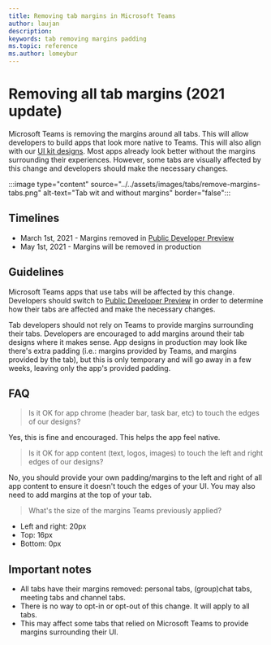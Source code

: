 ```yaml
---
title: Removing tab margins in Microsoft Teams
author: laujan
description: 
keywords: tab removing margins padding
ms.topic: reference
ms.author: lomeybur
---
```


# Removing all tab margins (2021 update)

Microsoft Teams is removing the margins around all tabs. This will allow developers to build apps that look more native to Teams. This will also align with our [UI kit designs](~/tabs/design/tabs.md). Most apps already look better without the margins surrounding their experiences. However, some tabs are visually affected by this change and developers should make the necessary changes.

:::image type="content" source="../../assets/images/tabs/remove-margins-tabs.png" alt-text="Tab wit and without margins" border="false":::

## Timelines

* March 1st, 2021 - Margins removed in [Public Developer Preview](~/resources/dev-preview/developer-preview-intro.md)
* May 1st, 2021 - Margins will be removed in production

## Guidelines

Microsoft Teams apps that use tabs will be affected by this change. Developers should switch to [Public Developer Preview](~/resources/dev-preview/developer-preview-intro.md) in order to determine how their tabs are affected and make the necessary changes.

Tab developers should not rely on Teams to provide margins surrounding their tabs. Developers are encouraged to add margins around their tab designs where it makes sense. App designs in production may look like there's extra padding (i.e.: margins provided by Teams, and margins provided by the tab), but this is only temporary and will go away in a few weeks, leaving only the app's provided padding.

## FAQ

> Is it OK for app chrome (header bar, task bar, etc) to touch the edges of our designs?

Yes, this is fine and encouraged. This helps the app feel native.

> Is it OK for app content (text, logos, images) to touch the left and right edges of our designs?

No, you should provide your own padding/margins to the left and right of all app content to ensure it doesn't touch the edges of your UI. You may also need to add margins at the top of your tab.

> What's the size of the margins Teams previously applied?

* Left and right: 20px
* Top: 16px
* Bottom: 0px

## Important notes

* All tabs have their margins removed: personal tabs, (group)chat tabs, meeting tabs and channel tabs.
* There is no way to opt-in or opt-out of this change. It will apply to all tabs.
* This may affect some tabs that relied on Microsoft Teams to provide margins surrounding their UI.